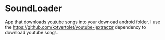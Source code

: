 # SoundLoader

App that downloads youtube songs into your download android folder.
I use the https://github.com/kotvertolet/youtube-jextractor dependency to download youtube songs.
